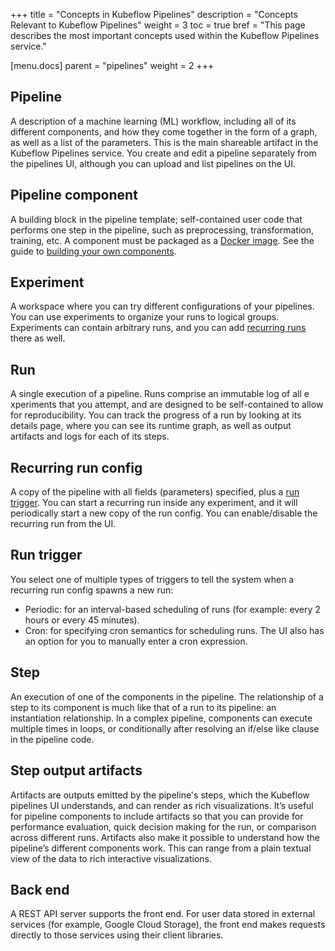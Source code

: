 +++
title = "Concepts in Kubeflow Pipelines"
description = "Concepts Relevant to Kubeflow Pipelines"
weight = 3
toc = true
bref = "This page describes the most important concepts used within the Kubeflow Pipelines service."

[menu.docs]
  parent = "pipelines"
  weight = 2
+++

## Pipeline

A description of a machine learning (ML) workflow, including all of its 
different components, and how they come together in the form of a graph, as well 
as a list of the parameters. This is the main shareable artifact in the Kubeflow 
Pipelines service. You create and edit a pipeline separately from the pipelines
 UI, although you can upload and list pipelines on the UI.

## Pipeline component

A building block in the pipeline template; self-contained user code that 
performs one step in the pipeline, such as preprocessing, transformation, 
training, etc. A component must be packaged as a 
[Docker image](https://docs.docker.com/get-started/). See the guide to
[building your own components](/docs/guides/pipelines/build-component).

## Experiment

A workspace where you can try different configurations of your pipelines. You 
can use experiments to organize your runs to logical groups. Experiments can 
contain arbitrary runs, and you can add 
[recurring runs](#recurring-run-config) there as well.

## Run

A single execution of a pipeline. Runs comprise an immutable log of all e
xperiments that you attempt, and are designed to be self-contained to allow for 
reproducibility. You can track the progress of a run by looking at its details 
page, where you can see its runtime graph, as well as output artifacts and logs 
for each of its steps.

## Recurring run config

A copy of the pipeline with all fields (parameters) specified, plus a 
[run trigger](#run-trigger). You can start a recurring run inside any 
experiment, and it will periodically start a new copy of the run config. You 
can enable/disable the recurring run from the UI.

## Run trigger

You select one of multiple types of triggers to tell the system when a 
recurring run config spawns a new run:

* Periodic: for an interval-based scheduling of runs (for example: every 2 hours 
  or every 45 minutes).
* Cron: for specifying cron semantics for scheduling runs. The UI also has an 
  option for you to manually enter a cron expression.

## Step

An execution of one of the components in the pipeline. The relationship of a 
step to its component is much like that of a run to its pipeline: an 
instantiation relationship. In a complex pipeline, components can execute 
multiple times in loops, or conditionally after resolving an if/else like clause 
in the pipeline code.

## Step output artifacts

Artifacts are outputs emitted by the pipeline's steps, which the Kubeflow 
pipelines UI understands, and can render as rich visualizations. It’s useful for 
pipeline components to include artifacts so that you can provide for performance 
evaluation, quick decision making for the run, or comparison across different 
runs. Artifacts also make it possible to understand how the pipeline’s different 
components work. This can range from a plain textual view of the data to rich 
interactive visualizations.

## Back end

A REST API server supports the front end. For user data stored in external 
services (for example, Google Cloud Storage), the front end makes requests 
directly to those services using their client libraries.